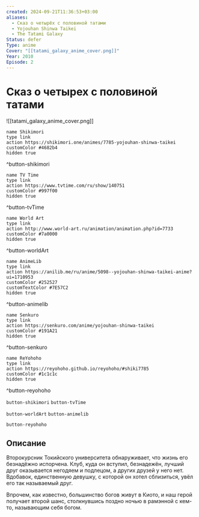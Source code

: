 ```yaml
---
created: 2024-09-21T11:36:53+03:00
aliases:
  - Сказ о четырёх с половиной татами
  - Yojouhan Shinwa Taikei
  - The Tatami Galaxy
Status: defer
Type: anime
Cover: "[[tatami_galaxy_anime_cover.png]]"
Year: 2010
Episode: 2
---
```


# Сказ о четырех с половиной татами

![[tatami_galaxy_anime_cover.png]]

```button
name Shikimori
type link
action https://shikimori.one/animes/7785-yojouhan-shinwa-taikei
customColor #4682b4
hidden true
```
^button-shikimori

```button
name TV Time
type link
action https://www.tvtime.com/ru/show/140751
customColor #997f00
hidden true
```
^button-tvTime

```button
name World Art
type link
action http://www.world-art.ru/animation/animation.php?id=7733
customColor #7a0000
hidden true
```
^button-worldArt

```button
name AnimeLib
type link
action https://anilib.me/ru/anime/5098--yojouhan-shinwa-taikei-anime?ui=1710953
customColor #252527
customTextColor #7E57C2
hidden true
```
^button-animelib

```button
name Senkuro
type link
action https://senkuro.com/anime/yojouhan-shinwa-taikei
customColor #191A21
hidden true
```
^button-senkuro

```button
name ReYohoho
type link
action https://reyohoho.github.io/reyohoho/#shiki7785
customColor #1c1c1c
hidden true
```
^button-reyohoho



`button-shikimori` `button-tvTime`

`button-worldArt` `button-animelib`

`button-reyohoho`

## Описание

Второкурсник Токийского университета обнаруживает, что жизнь его безнадёжно испорчена. Клуб, куда он вступил, безнадежён, лучший друг оказывается негодяем и подлецом, а других друзей у него нет. Вдобавок, единственную девушку, с которой он хотел сблизиться, увёл его так называемый друг.

Впрочем, как известно, большинство богов живут в Киото, и наш герой получает второй шанс, столкнувшись поздно ночью в рамэнной с кем-то, называющим себя богом.
